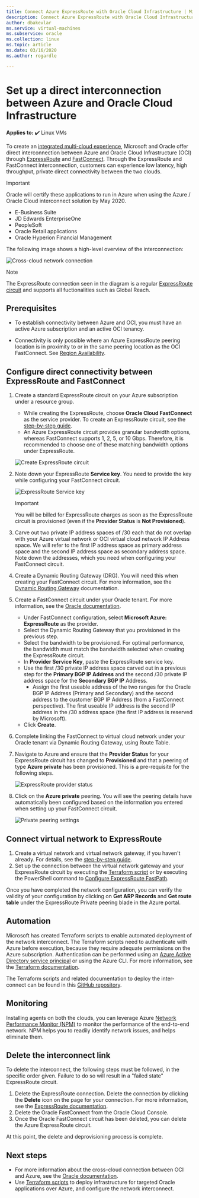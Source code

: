 ```yaml
---
title: Connect Azure ExpressRoute with Oracle Cloud Infrastructure | Microsoft Docs
description: Connect Azure ExpressRoute with Oracle Cloud Infrastructure (OCI) FastConnect to enable cross-cloud Oracle application solutions
author: dbakevlar
ms.service: virtual-machines
ms.subservice: oracle
ms.collection: linux
ms.topic: article
ms.date: 03/16/2020
ms.author: rogardle

---
```


# Set up a direct interconnection between Azure and Oracle Cloud Infrastructure  

**Applies to:** :heavy_check_mark: Linux VMs 

To create an [integrated multi-cloud experience](oracle-oci-overview.md), Microsoft and Oracle offer direct interconnection between Azure and Oracle Cloud Infrastructure (OCI) through [ExpressRoute](../../../expressroute/expressroute-introduction.md) and [FastConnect](https://docs.cloud.oracle.com/iaas/Content/Network/Concepts/fastconnectoverview.htm). Through the ExpressRoute and FastConnect interconnection, customers can experience low latency, high throughput, private direct connectivity between the two clouds.

> [!IMPORTANT]
> Oracle will certify these applications to run in Azure when using the Azure / Oracle Cloud interconnect solution by May 2020.
> * E-Business Suite
> * JD Edwards EnterpriseOne
> * PeopleSoft
> * Oracle Retail applications
> * Oracle Hyperion Financial Management

The following image shows a high-level overview of the interconnection:

![Cross-cloud network connection](https://user-images.githubusercontent.com/37556655/115093592-bced0180-9ecf-11eb-976d-9d4c7a1be2a8.png)

> [!NOTE]
> The ExpressRoute connection seen in the diagram is a regular [ExpressRoute circuit](../../../expressroute/expressroute-introduction.md) and supports all fuctionalities such as Global Reach.
> 

## Prerequisites

* To establish connectivity between Azure and OCI, you must have an active Azure subscription and an active OCI tenancy.

* Connectivity is only possible where an Azure ExpressRoute peering location is in proximity to or in the same peering location as the OCI FastConnect. See [Region Availability](oracle-oci-overview.md#region-availability).

## Configure direct connectivity between ExpressRoute and FastConnect

1. Create a standard ExpressRoute circuit on your Azure subscription under a resource group. 
    * While creating the ExpressRoute, choose **Oracle Cloud FastConnect** as the service provider. To create an ExpressRoute circuit, see the [step-by-step guide](../../../expressroute/expressroute-howto-circuit-portal-resource-manager.md).
    * An Azure ExpressRoute circuit provides granular bandwidth options, whereas FastConnect supports 1, 2, 5, or 10 Gbps. Therefore, it is recommended to choose one of these matching bandwidth options under ExpressRoute.

    ![Create ExpressRoute circuit](media/configure-azure-oci-networking/exr-create-new.png)
1. Note down your ExpressRoute **Service key**. You need to provide the key while configuring your FastConnect circuit.

    ![ExpressRoute Service key](media/configure-azure-oci-networking/exr-service-key.png)

    > [!IMPORTANT]
    > You will be billed for ExpressRoute charges as soon as the ExpressRoute circuit is provisioned (even if the **Provider Status** is **Not Provisioned**).

1. Carve out two private IP address spaces of /30 each that do not overlap with your Azure virtual network or OCI virtual cloud network IP Address space. We will refer to the first IP address space as primary address space and the second IP address space as secondary address space. Note down the addresses, which you need when configuring your FastConnect circuit.
1. Create a Dynamic Routing Gateway (DRG). You will need this when creating your FastConnect circuit. For more information, see the [Dynamic Routing Gateway](https://docs.cloud.oracle.com/iaas/Content/Network/Tasks/managingDRGs.htm) documentation.
1. Create a FastConnect circuit under your Oracle tenant. For more information, see the [Oracle documentation](https://docs.cloud.oracle.com/iaas/Content/Network/Concepts/azure.htm).
  
    * Under FastConnect configuration, select **Microsoft Azure: ExpressRoute** as the provider.
    * Select the Dynamic Routing Gateway that you provisioned in the previous step.
    * Select the bandwidth to be provisioned. For optimal performance, the bandwidth must match the bandwidth selected when creating the ExpressRoute circuit.
    * In **Provider Service Key**, paste the ExpressRoute service key.
    * Use the first /30 private IP address space carved out in a previous step for the **Primary BGP IP Address** and the second /30 private IP address space for the **Secondary BGP IP** Address.
        * Assign the first useable address of the two ranges for the Oracle BGP IP Address (Primary and Secondary) and the second address to the customer BGP IP Address (from a FastConnect perspective). The first useable IP address is the second IP address in the /30 address space (the first IP address is reserved by Microsoft).
    * Click **Create**.
1. Complete linking the FastConnect to virtual cloud network under your Oracle tenant via Dynamic Routing Gateway, using Route Table.
1. Navigate to Azure and ensure that the **Provider Status** for your ExpressRoute circuit has changed to **Provisioned** and that a peering of type **Azure private** has been provisioned. This is a pre-requisite for the following steps.

    ![ExpressRoute provider status](media/configure-azure-oci-networking/exr-provider-status.png)
1. Click on the **Azure private** peering. You will see the peering details have automatically been configured based on the information you entered when setting up your FastConnect circuit.

    ![Private peering settings](media/configure-azure-oci-networking/exr-private-peering.png)

## Connect virtual network to ExpressRoute

1. Create a virtual network and virtual network gateway, if you haven't already. For details, see the [step-by-step guide](../../../expressroute/expressroute-howto-add-gateway-portal-resource-manager.md).
1. Set up the connection between the virtual network gateway and your ExpressRoute circuit by executing the [Terraform script](https://github.com/microsoft/azure-oracle/tree/master/InterConnect-2) or by executing the PowerShell command to [Configure ExpressRoute FastPath](../../../expressroute/expressroute-howto-linkvnet-arm.md#configure-expressroute-fastpath).

Once you have completed the network configuration, you can verify the validity of your configuration by clicking on **Get ARP Records** and **Get route table** under the ExpressRoute Private peering blade in the Azure portal.

## Automation

Microsoft has created Terraform scripts to enable automated deployment of the network interconnect. The Terraform scripts need to authenticate with Azure before execution, because they require adequate permissions on the Azure subscription. Authentication can be performed using an [Azure Active Directory service principal](../../../active-directory/develop/app-objects-and-service-principals.md#service-principal-object) or using the Azure CLI. For more information, see the [Terraform documentation](https://www.terraform.io/cli/auth).

The Terraform scripts and related documentation to deploy the inter-connect can be found in this [GitHub repository](https://aka.ms/azureociinterconnecttf).

## Monitoring

Installing agents on both the clouds, you can leverage Azure [Network Performance Monitor (NPM)](../../../expressroute/how-to-npm.md) to monitor the performance of the end-to-end network. NPM helps you to readily identify network issues, and helps eliminate them.

## Delete the interconnect link

To delete the interconnect, the following steps must be followed, in the specific order given. Failure to do so will result in a "failed state" ExpressRoute circuit.

1. Delete the ExpressRoute connection. Delete the connection by clicking the **Delete** icon on the page for your connection. For more information, see the [ExpressRoute documentation](../../../expressroute/expressroute-howto-linkvnet-portal-resource-manager.md#clean-up-resources).
1. Delete the Oracle FastConnect from the Oracle Cloud Console.
1. Once the Oracle FastConnect circuit has been deleted, you can delete the Azure ExpressRoute circuit.

At this point, the delete and deprovisioning process is complete.

## Next steps

* For more information about the cross-cloud connection between OCI and Azure, see the [Oracle documentation](https://docs.cloud.oracle.com/iaas/Content/Network/Concepts/azure.htm).
* Use [Terraform scripts](https://aka.ms/azureociinterconnecttf) to deploy infrastructure for targeted Oracle applications over Azure, and configure the network interconnect. 
